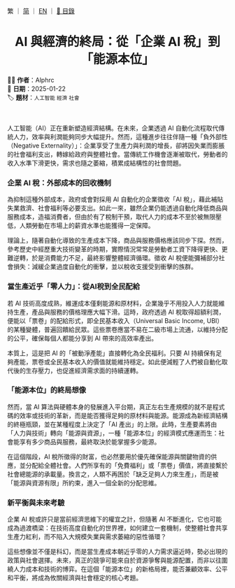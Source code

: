繁 ｜ [简](../SC/2025-01-22_1.md) ｜ [EN](../EN/2025-01-22_1.md) ｜ [📁 目錄](../README.md)

<h1 align="center">AI 與經濟的終局：從「企業 AI 稅」到「能源本位」</h1>

✍🏻 **作者**：Alphrc  
📅 **日期**：2025-01-22  
🏷️ **題材**：`人工智能` `經濟` `社會`

<br>

人工智能（AI）正在重新塑造經濟結構。在未來，企業透過 AI 自動化流程取代傳統人力，效率與利潤能夠同步大幅提升。然而，這種進步往往伴隨一種「負外部性（Negative Externality）」：企業享受了生產力與利潤的增長，卻將因失業而膨脹的社會福利支出，轉嫁給政府與整體社會。當傳統工作機會逐漸被取代，勞動者的收入水準下滑更快，需求也隨之萎縮，積累成結構性的社會問題。

### 企業 AI 稅：外部成本的回收機制

為抑制這種外部成本，政府或會對採用 AI 自動化的企業徵收「AI 稅」，藉此補貼失業救濟、社會福利等必要支出。如此一來，雖然企業仍能透過自動化降低商品與服務成本，造福消費者，但由於有了稅制干預，取代人力的成本不至於被無限壓低，人類勞動在市場上的薪資水準也能獲得一定保障。

理論上，隨著自動化導致的生產成本下降，商品與服務價格應該同步下探。然而，參考歷史中經歷重大技術變革的時期，實際情況常常是勞動者工資下降得更快、更難逆轉，於是消費能力不足，最終影響整體經濟循環。徵收 AI 稅便能彌補部分社會損失：減緩企業過度自動化的衝擊，並以稅收支援受到衝擊的族群。

### 當生產近乎「零人力」：從AI稅到全民配給

若 AI 技術高度成熟，維運成本僅剩能源和原材料，企業幾乎不用投入人力就能維持生產，產品與服務的價格理應大幅下滑。這時，政府透過 AI 稅取得超額利潤，便能以「票卷」的配給形式，即全民基本收入（Universal Basic Income, UBI）的某種變體，普遍回饋給民眾。這些票卷應當不易在二級市場上流通，以維持分配的公平，確保每個人都能分享到 AI 帶來的高效率產出。

本質上，這是把 AI 的「被動淨產能」直接轉化為全民福利。只要 AI 持續保有足夠產能，票卷或全民基本收入的價值就能維持穩定。如此便減輕了人們被自動化取代後的生存壓力，也促進經濟需求面的持續運轉。

### 「能源本位」的終局想像

然而，當 AI 算法與硬體本身的發展進入平台期，真正左右生產規模的就不是程式碼的效率或技術的革新，而是能否獲得足夠的原材料與能源。能源成為新經濟結構的終極瓶頸，並在某種程度上決定了「AI 產出」的上限。此時，生產要素將由「人力與技術」轉向「能源與資源」，一種「能源本位」的經濟模式應運而生：社會能享有多少商品與服務，最終取決於能掌握多少能源。

在這個階段，AI 稅所徵得的財富，也必然要用於優先確保能源與關鍵物資的供應，並分配給全體社會。人們所享有的「免費福利」或「票卷」價值，將直接繫於社會總能源的承載量。換言之，人類不再困於「缺乏足夠人力來生產」，而是被「能源與資源有限」所約束，進入一個全新的分配思維。

### 新平衡與未來考驗

企業 AI 稅或許只是當前經濟思維下的權宜之計，但隨著 AI 不斷進化，它也可能成為過渡橋梁：在技術高度自動化的世界裡，如何建立一套機制，使整體社會共享生產力紅利，而不陷入大規模失業與需求萎縮的惡性循環？

這些想像並不僅是科幻，而是當生產成本朝近乎零的人力需求逼近時，勢必出現的政策與社會選擇。未來，真正的競爭可能來自於資源爭奪與能源配置，而非以往圍繞人力成本和技術的博弈。在這個「能源本位」的新格局裡，能否兼顧效率、公平和平衡，將成為攸關經濟與社會穩定的核心考題。